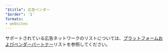```yaml
---
"$title": 広告ベンダー
"$order": '1'
formats:
- websites
---
```


サポートされている広告ネットワークのリストについては、[プラットフォームおよびベンダーパートナー](../../../../support/faq/platform-and-vendor-partners.md)リストを参照してください。
